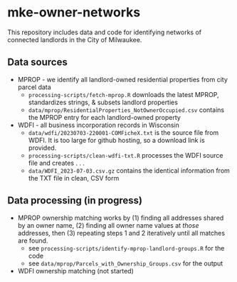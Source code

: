 # mke-owner-networks

This repository includes data and code for identifying networks of connected landlords in the City of Milwaukee.

## Data sources

-   MPROP - we identify all landlord-owned residential properties from city parcel data
    -   `processing-scripts/fetch-mprop.R` downloads the latest MPROP, standardizes strings, & subsets landlord properties
    -   `data/mprop/ResidentialProperties_NotOwnerOccupied.csv` contains the MPROP entry for each landlord-owned property
-   WDFI - all business incorporation records in Wisconsin
    -   `data/wdfi/20230703-220001-COMFicheX.txt` is the source file from WDFI. It is too large for github hosting, so a download link is provided.
    -   `processing-scripts/clean-wdfi-txt.R` processes the WDFI source file and creates . . .
    -   `data/WDFI_2023-07-03.csv.gz` contains the identical information from the TXT file in clean, CSV form

## Data processing (in progress)

-   MPROP ownership matching works by (1) finding all addresses shared by an owner name, (2) finding all owner name values at *those* addresses, then (3) repeating steps 1 and 2 iteratively until all matches are found.
    -   see `processing-scripts/identify-mprop-landlord-groups.R` for the code
    -   see `data/mprop/Parcels_with_Ownership_Groups.csv` for the output
-   WDFI ownership matching (not started)
